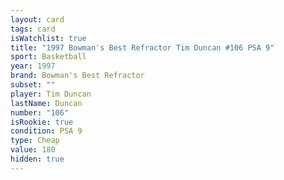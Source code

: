 ```yaml
---
layout: card
tags: card
isWatchlist: true
title: "1997 Bowman's Best Refractor Tim Duncan #106 PSA 9"
sport: Basketball
year: 1997
brand: Bowman's Best Refractor
subset: ""
player: Tim Duncan
lastName: Duncan
number: "106"
isRookie: true
condition: PSA 9
type: Cheap
value: 180
hidden: true
---
```

